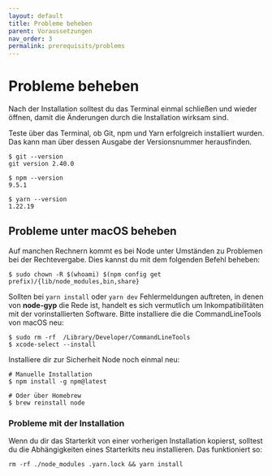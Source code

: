 ```yaml
---
layout: default
title: Probleme beheben
parent: Voraussetzungen
nav_order: 3
permalink: prerequisits/problems
---
```


# Probleme beheben

Nach der Installation solltest du das Terminal einmal schließen und wieder öffnen, damit die Änderungen durch die Installation wirksam sind.

Teste über das Terminal, ob Git, npm und Yarn erfolgreich installiert wurden. Das kann man über dessen Ausgabe der Versionsnummer herausfinden.

```shell
$ git --version
git version 2.40.0

$ npm --version
9.5.1

$ yarn --version
1.22.19
```

## Probleme unter macOS beheben

Auf manchen Rechnern kommt es bei Node unter Umständen zu Problemen bei der Rechtevergabe. Dies kannst du mit dem folgenden Befehl beheben:

```shell
$ sudo chown -R $(whoami) $(npm config get prefix)/{lib/node_modules,bin,share}
```

Sollten bei `yarn install` oder `yarn dev` Fehlermeldungen auftreten, in denen von **node-gyp** die Rede ist, handelt es sich vermutlich um Inkompatibilitäten mit der vorinstallierten Software. Bitte installiere die die CommandLineTools von macOS neu:

```shell
$ sudo rm -rf  /Library/Developer/CommandLineTools
$ xcode-select --install
```

Installiere dir zur Sicherheit Node noch einmal neu:

```shell
# Manuelle Installation
$ npm install -g npm@latest

# Oder über Homebrew
$ brew reinstall node
```

### Probleme mit der Installation

Wenn du dir das Starterkit von einer vorherigen Installation kopierst, solltest du die Abhängigkeiten eines Starterkits neu installieren. Das funktioniert so:

`rm -rf ./node_modules .yarn.lock && yarn install`
